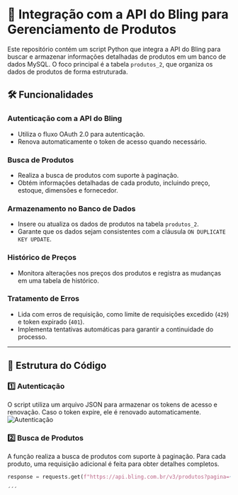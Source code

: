 # 🛒 Integração com a API do Bling para Gerenciamento de Produtos

Este repositório contém um script Python que integra a API do Bling para buscar e armazenar informações detalhadas de produtos em um banco de dados MySQL. O foco principal é a tabela `produtos_2`, que organiza os dados de produtos de forma estruturada.

## 🛠️ Funcionalidades

### Autenticação com a API do Bling
- Utiliza o fluxo OAuth 2.0 para autenticação.
- Renova automaticamente o token de acesso quando necessário.

### Busca de Produtos
- Realiza a busca de produtos com suporte à paginação.
- Obtém informações detalhadas de cada produto, incluindo preço, estoque, dimensões e fornecedor.

### Armazenamento no Banco de Dados
- Insere ou atualiza os dados de produtos na tabela `produtos_2`.
- Garante que os dados sejam consistentes com a cláusula `ON DUPLICATE KEY UPDATE`.

### Histórico de Preços
- Monitora alterações nos preços dos produtos e registra as mudanças em uma tabela de histórico.

### Tratamento de Erros
- Lida com erros de requisição, como limite de requisições excedido (`429`) e token expirado (`401`).
- Implementa tentativas automáticas para garantir a continuidade do processo.

---

## 🧩 Estrutura do Código

### 1️⃣ Autenticação
O script utiliza um arquivo JSON para armazenar os tokens de acesso e renovação. Caso o token expire, ele é renovado automaticamente.  
![Autenticação](https://github.com/user-attachments/assets/1795ff72-38c5-48f5-b9fe-35028c547328)

### 2️⃣ Busca de Produtos
A função realiza a busca de produtos com suporte à paginação. Para cada produto, uma requisição adicional é feita para obter detalhes completos.

```python
response = requests.get(f"https://api.bling.com.br/v3/produtos?pagina={pular_pagina}&limite=100", headers=headers)

´´´

